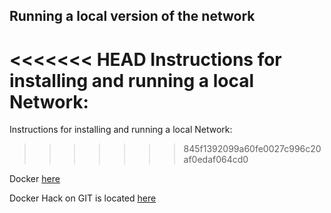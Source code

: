 Running a local version of the network
--------------------------------------
<<<<<<< HEAD
Instructions for installing and running a local Network:  
=======
Instructions for installing and running a local Network:
>>>>>>> 845f1392099a60fe0027c996c20af0edaf064cd0

Docker [here](https://casperlabs.atlassian.net/wiki/spaces/REL/pages/156729638/Running+a+local+Network+using+Docker)

Docker Hack on GIT is located [here](https://github.com/CasperLabs/CasperLabs/tree/v0.14.0/hack/docker)
